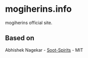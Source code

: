 # mogiherins.info

mogiherins official site.

## Based on

Abhishek Nagekar - [Soot-Spirits](https://github.com/abhn/Soot-Spirits) - MIT
